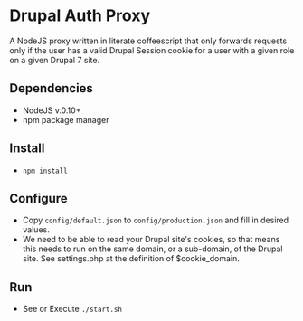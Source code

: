 # Drupal Auth Proxy
A NodeJS proxy written in literate coffeescript that only forwards requests 
only if the user has a valid Drupal Session cookie for a user with a given role
on a given Drupal 7 site.

## Dependencies
- NodeJS v.0.10+
- npm package manager

## Install
- `npm install`

## Configure
- Copy `config/default.json` to `config/production.json` and fill in desired
  values.
- We need to be able to read your Drupal site's cookies, so that means this
  needs to run on the same domain, or a sub-domain, of the Drupal site. See
  settings.php at the definition of $cookie_domain.

## Run
- See or Execute `./start.sh`
